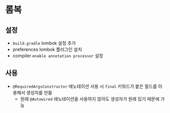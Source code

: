 # 롬복

## 설정
- `build.gradle` lombok 설정 추가
- preferences lombok 플러그인 설치
- compiler `enable annotation processor` 설정

## 사용
- `@RequiredArgsConstructor` 애노테이션 사용 시 `final` 키워드가 붙은 필드를 이용해서 생성자를 만듦
    - 원래 `@Autowired` 애노테이션을 사용하지 않아도 생성자가 원래 있기 때문에 가능